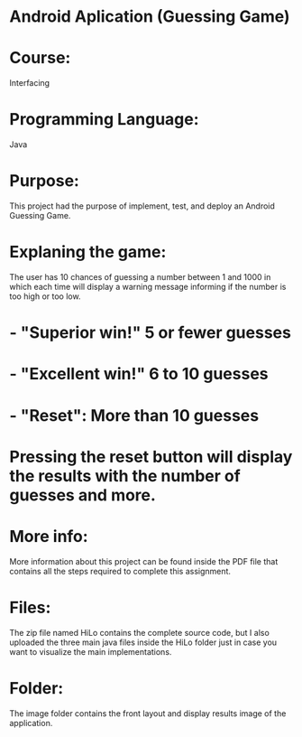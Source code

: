 # Android Aplication (Guessing Game)
# Course: 
Interfacing
# Programming Language: 
Java 

# Purpose:
This project had the purpose of implement, test, and deploy an Android Guessing Game.

# Explaning the game:
The user has 10 chances of guessing a number between 1 and 1000 in which each time will display a warning message informing if the number is too high or too low. 

#      - "Superior win!"  5 or fewer guesses
#      - "Excellent win!" 6 to 10 guesses
#      - "Reset":  More than 10 guesses

# Pressing the reset button will display the results with the number of guesses and more.

# More info:
More information about this project can be found inside the PDF file that contains all the steps required to complete this assignment.

# Files:
The zip file named HiLo contains the complete source code, but I also uploaded the three main java files inside the HiLo folder just in case you want to visualize the main implementations.

# Folder:
The image folder contains the front layout and display results image of the application.
